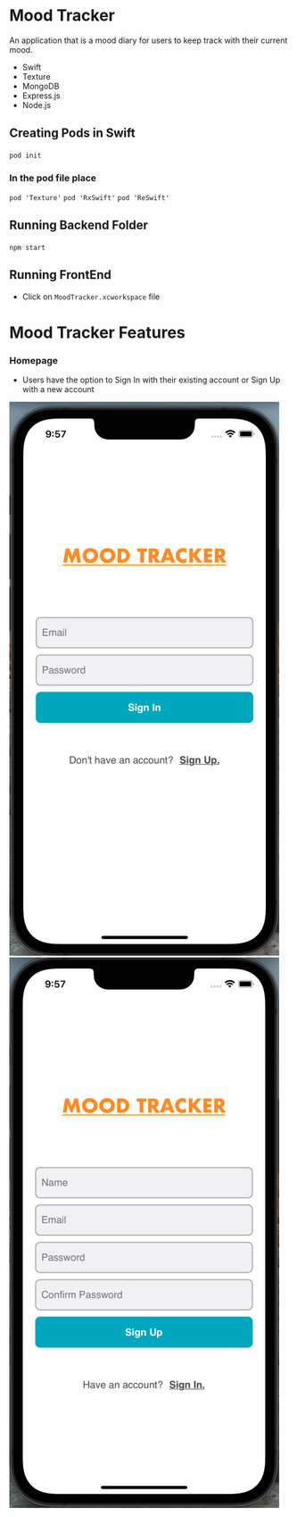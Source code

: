 # Mood Tracker

An application that is a mood diary for users to keep track with their current mood.

-   Swift
-   Texture
-   MongoDB
-   Express.js
-   Node.js

## Creating Pods in Swift

`pod init`

### In the pod file place

`pod 'Texture'`
`pod 'RxSwift'`
`pod 'ReSwift'`

## Running Backend Folder

`npm start`

## Running FrontEnd

-   Click on `MoodTracker.xcworkspace` file

# Mood Tracker Features

### Homepage

-   Users have the option to Sign In with their existing account or Sign Up with a new account

![Home Page - Sign In](/Images/signIn.png 'Sign In') ![Home Page - Sign Up](/Images/signUp.png 'Sign Up')
